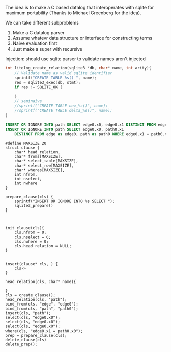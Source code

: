 
The idea is to make a C based datalog that interoperates with sqlite for maximum portability (Thanks to Michael Greenberg for the idea).

We can take different subproblems

1. Make a C datalog parser
2. Assume whatevr data structure or interface for constructing terms
3. Naive evaluation first
4. Just make a super with recursive



Injection: should use sqlite parser to validate names aren't injected


```C
int litelog_create_relation(sqlite3 *db, char* name, int arity){
    // Validate name as valid sqlite identifier
    sprintf("CREATE TABLE %s() ", name);
    res = sqlite3_exec(db, stmt);
    if res != SQLITE_OK {

    }
    // seminaive
    //sprintf("CREATE TABLE new_%s()", name);
    //sprintf("CREATE TABLE delta_%s()", name);
}
```

```sql
INSERT OR IGNORE INTO path SELECT edge0.x0, edge0.x1 DISTINCT FROM edge as edge0 
INSERT OR IGNORE INTO path SELECT edge0.x0, path0.x1 
    DISTINCT FROM edge as edge0, path as path0 WHERE edge0.x1 = path0.x0

```

```
#define MAXSIZE 20
struct clause {
    char* head_relation,
    char* froms[MAXSIZE],
    char* select_table[MAXSIZE],
    char* select_row[MAXSIZE],
    char* wheres[MAXSIZE],
    int nfrom,
    int nselect,
    int nwhere
}

prepare_clause(cls) {
    sprintf("INSERT OR IGNORE INTO %s SELECT ");
    sqlite3_prepare()
}



init_clause(cls){
    cls.nfrom = 0;
    cls.nselect = 0;
    cls.nwhere = 0;
    cls.head_relation = NULL;
}


insert(clause* cls, ) {
    cls->
}

head_relation(cls, char* name){
    
}
cls = create_clause();
head_relation(cls, "path");
bind_from(cls, "edge", "edge0");
bind_from(cls, "path", "path0");
insert(cls, "path");
select(cls, "edge0.x0");
select(cls, "edge0.x0");
select(cls, "edge0.x0");
where(cls, "edge0.x1 = path0.x0");
prep = prepare_clause(cls);
delete_clause(cls)
delete_prep();
```
